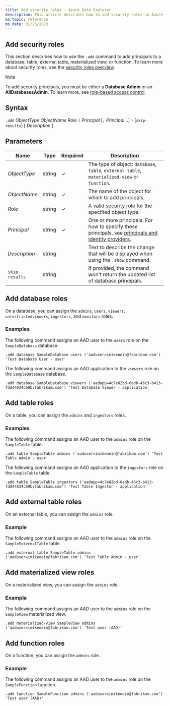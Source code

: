 ```yaml
---
title: Add security roles - Azure Data Explorer
description: This article describes how to add security roles in Azure Data Explorer.
ms.topic: reference
ms.date: 01/25/2023
---
```


## Add security roles

This section describes how to use the `.add` command to add principals to a database, table, external table, materialized view, or function. To learn more about security roles, see the [security roles overview](security-roles.md).

>[!NOTE]
> To add security principals, you must be either a **Database Admin** or an **AllDatabasesAdmin**. To learn more, see [role-based access control](access-control/role-based-access-control.md).

## Syntax

`.add` *ObjectType* *ObjectName* *Role* `(` *Principal* [`,` *Principal*...] `)` [`skip-results`] [ *Description* ]

## Parameters

|Name|Type|Required|Description|
|--|--|--|--|
| *ObjectType* | string | &check; | The type of object: `database`, `table`, `external table`, `materialized-view` or `function`.|
| *ObjectName* | string | &check; | The name of the object for which to add principals.|
| *Role* | string | &check; | A valid [security role](security-roles.md#security-roles) for the specified object type.|
| *Principal* | string | &check; | One or more principals. For how to specify these principals, see [principals and identity providers](./access-control/principals-and-identity-providers.md#examples-for-azure-ad-principals).|
| *Description* | string | | Text to describe the change that will be displayed when using the `.show` command.|
| `skip-results` | string | | If provided, the command won't return the updated list of database principals.|

## Add database roles

On a database, you can assign the `admins`, `users`, `viewers`, `unrestrictedviewers`, `ingestors`, and `monitors` roles.

### Examples

The following command assigns an AAD user to the `users` role on the `SampleDatabase` database.

```kusto
.add database SampleDatabase users ('aaduser=imikeoein@fabrikam.com') 'Test Database User - user'
```

The following command assigns an AAD application to the `viewers` role on the `SampleDatabase` database.

```kusto
.add database SampleDatabase viewers ('aadapp=4c7e82bd-6adb-46c3-b413-fdd44834c69b;fabrikam.com') 'Test Database Viewer - application'
```

## Add table roles

On a table, you can assign the `admins` and `ingestors` roles.

### Examples

The following command assigns an AAD user to the `admins` role on the `SampleTable` table.

```kusto
.add table SampleTable admins ('aaduser=imikeoein@fabrikam.com') 'Test Table Admin - user'
```

The following command assigns an AAD application to the `ingestors` role on the `SampleTable` table.

```kusto
.add table SampleTable ingestors ('aadapp=4c7e82bd-6adb-46c3-b413-fdd44834c69b;fabrikam.com') 'Test Table Ingestor - application'
```

## Add external table roles

On an external table, you can assign the `admins` role.

### Example

The following command assigns an AAD user to the `admins` role on the `SampleExternalTable` table.

```kusto
.add external table SampleTable admins ('aaduser=imikeoein@fabrikam.com') 'Test Table Admin - user'
```

## Add materialized view roles

On a materialized view, you can assign the `admins` role.

### Example

The following command assigns an AAD user to the `admins` role on the `SampleView` materialized view.

```kusto
.add materialized-view SampleView admins ('aaduser=imikeoein@fabrikam.com') 'Test user (AAD)'
```

## Add function roles

On a function, you can assign the `admins` role.

### Example

The following command assigns an AAD user to the `admins` role on the `SampleFunction` function.

```kusto
.add function SampleFunction admins ('aaduser=imikeoein@fabrikam.com') 'Test user (AAD)'
```
